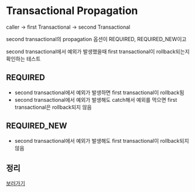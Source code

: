 # Transactional Propagation
caller -> first Transactional -> second Transactional

second transactional의 propagation 옵션이 REQUIRED, REQUIRED_NEW이고

second transactional에서 예외가 발생했을때 first transactional이 rollback되는지 확인하는 테스트

## REQUIRED
- second transactional에서 예외가 발생하면 first transactional이 rollback됨
- second transactional에서 예외가 발생해도 catch해서 예외를 먹으면 first transactional은 rollback되지 않음

## REQUIRED_NEW
- second transactional에서 예외가 발생해도 first transactional이 rollback되지 않음



## 정리
[보러가기](https://velog.io/@hyunrrr/%ED%8A%B8%EB%9E%9C%EC%9E%AD%EC%85%98-%EC%A0%84%ED%8C%8C-%EA%B3%B5%EC%8B%9D%EB%AC%B8%EC%84%9C-%ED%86%B5%ED%95%B4-%EC%95%8C%EC%95%84%EB%B3%B4%EA%B8%B0-feat.-%ED%95%99%EC%8A%B5%ED%85%8C%EC%8A%A4%ED%8A%B8)
